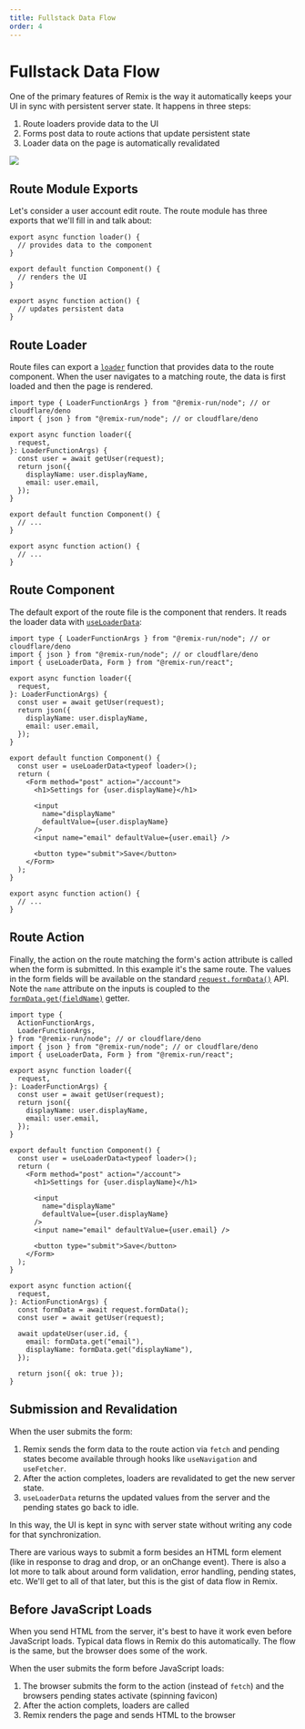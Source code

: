 ```yaml
---
title: Fullstack Data Flow
order: 4
---
```


# Fullstack Data Flow

One of the primary features of Remix is the way it automatically keeps your UI in sync with persistent server state. It happens in three steps:

1. Route loaders provide data to the UI
2. Forms post data to route actions that update persistent state
3. Loader data on the page is automatically revalidated

<img class="tutorial rounded-xl" src="/blog-images/posts/remix-data-flow/loader-action-component.png" />

## Route Module Exports

Let's consider a user account edit route. The route module has three exports that we'll fill in and talk about:

```tsx filename=routes/account.tsx
export async function loader() {
  // provides data to the component
}

export default function Component() {
  // renders the UI
}

export async function action() {
  // updates persistent data
}
```

## Route Loader

Route files can export a [`loader`][loader] function that provides data to the route component. When the user navigates to a matching route, the data is first loaded and then the page is rendered.

```tsx filename=routes/account.tsx lines=[1-2,4-12]
import type { LoaderFunctionArgs } from "@remix-run/node"; // or cloudflare/deno
import { json } from "@remix-run/node"; // or cloudflare/deno

export async function loader({
  request,
}: LoaderFunctionArgs) {
  const user = await getUser(request);
  return json({
    displayName: user.displayName,
    email: user.email,
  });
}

export default function Component() {
  // ...
}

export async function action() {
  // ...
}
```

## Route Component

The default export of the route file is the component that renders. It reads the loader data with [`useLoaderData`][use_loader_data]:

```tsx lines=[3,15-30]
import type { LoaderFunctionArgs } from "@remix-run/node"; // or cloudflare/deno
import { json } from "@remix-run/node"; // or cloudflare/deno
import { useLoaderData, Form } from "@remix-run/react";

export async function loader({
  request,
}: LoaderFunctionArgs) {
  const user = await getUser(request);
  return json({
    displayName: user.displayName,
    email: user.email,
  });
}

export default function Component() {
  const user = useLoaderData<typeof loader>();
  return (
    <Form method="post" action="/account">
      <h1>Settings for {user.displayName}</h1>

      <input
        name="displayName"
        defaultValue={user.displayName}
      />
      <input name="email" defaultValue={user.email} />

      <button type="submit">Save</button>
    </Form>
  );
}

export async function action() {
  // ...
}
```

## Route Action

Finally, the action on the route matching the form's action attribute is called when the form is submitted. In this example it's the same route. The values in the form fields will be available on the standard [`request.formData()`][request_form_data] API. Note the `name` attribute on the inputs is coupled to the [`formData.get(fieldName)`][form_data_get] getter.

```tsx lines=[2,35-47]
import type {
  ActionFunctionArgs,
  LoaderFunctionArgs,
} from "@remix-run/node"; // or cloudflare/deno
import { json } from "@remix-run/node"; // or cloudflare/deno
import { useLoaderData, Form } from "@remix-run/react";

export async function loader({
  request,
}: LoaderFunctionArgs) {
  const user = await getUser(request);
  return json({
    displayName: user.displayName,
    email: user.email,
  });
}

export default function Component() {
  const user = useLoaderData<typeof loader>();
  return (
    <Form method="post" action="/account">
      <h1>Settings for {user.displayName}</h1>

      <input
        name="displayName"
        defaultValue={user.displayName}
      />
      <input name="email" defaultValue={user.email} />

      <button type="submit">Save</button>
    </Form>
  );
}

export async function action({
  request,
}: ActionFunctionArgs) {
  const formData = await request.formData();
  const user = await getUser(request);

  await updateUser(user.id, {
    email: formData.get("email"),
    displayName: formData.get("displayName"),
  });

  return json({ ok: true });
}
```

## Submission and Revalidation

When the user submits the form:

1. Remix sends the form data to the route action via `fetch` and pending states become available through hooks like `useNavigation` and `useFetcher`.
2. After the action completes, loaders are revalidated to get the new server state.
3. `useLoaderData` returns the updated values from the server and the pending states go back to idle.

In this way, the UI is kept in sync with server state without writing any code for that synchronization.

There are various ways to submit a form besides an HTML form element (like in response to drag and drop, or an onChange event). There is also a lot more to talk about around form validation, error handling, pending states, etc. We'll get to all of that later, but this is the gist of data flow in Remix.

## Before JavaScript Loads

When you send HTML from the server, it's best to have it work even before JavaScript loads. Typical data flows in Remix do this automatically. The flow is the same, but the browser does some of the work. 

When the user submits the form before JavaScript loads:

1. The browser submits the form to the action (instead of `fetch`) and the browsers pending states activate (spinning favicon)
2. After the action complets, loaders are called
3. Remix renders the page and sends HTML to the browser

[loader]: ../route/loader
[use_loader_data]: ../hooks/use-loader-data
[request_form_data]: https://developer.mozilla.org/en-US/docs/Web/API/Request/formData
[form_data_get]: https://developer.mozilla.org/en-US/docs/Web/API/FormData/get
